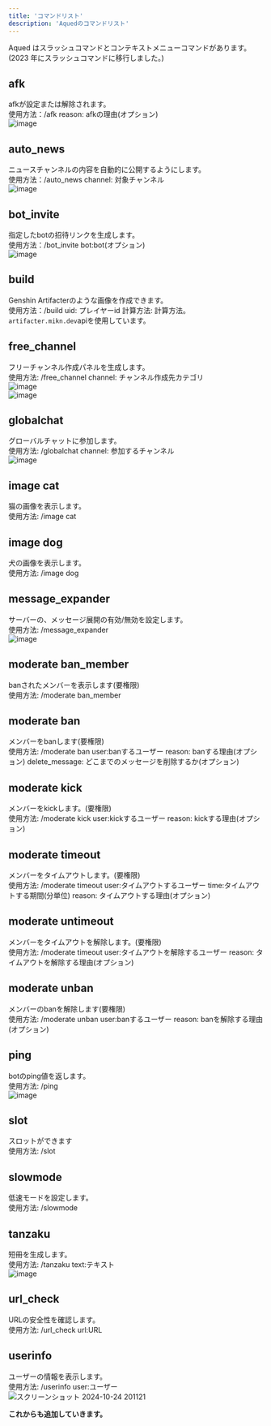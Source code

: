 ```yaml
---
title: 'コマンドリスト'
description: 'Aquedのコマンドリスト'
---
```


Aqued はスラッシュコマンドとコンテキストメニューコマンドがあります。(2023 年にスラッシュコマンドに移行しました。)<br />
## afk
afkが設定または解除されます。<br/>
使用方法：/afk reason: afkの理由(オプション)<br/>
![image](https://github.com/aqued-dev/website/assets/78240988/432317cc-b826-4fe6-a6da-f0f0945046b2)
## auto_news
ニュースチャンネルの内容を自動的に公開するようにします。<br/>
使用方法：/auto_news channel: 対象チャンネル<br/>
![image](https://github.com/aqued-dev/website/assets/78240988/379a63ac-3e64-482b-8c6f-6a9b0bb65594)
## bot_invite
指定したbotの招待リンクを生成します。<br/>
使用方法：/bot_invite bot:bot(オプション)<br/>
![image](https://github.com/aqued-dev/website/assets/78240988/dd2317df-e50e-4b7f-ba4e-009eea6e264f)
## build
Genshin Artifacterのような画像を作成できます。<br/>
使用方法：/build uid: プレイヤーid 計算方法: 計算方法。<br/>
`artifacter.mikn.dev`apiを使用しています。<br/>
## free_channel
フリーチャンネル作成パネルを生成します。<br/>
使用方法: /free_channel channel: チャンネル作成先カテゴリ<br/>
![image](https://github.com/aqued-dev/website/assets/78240988/e41e3958-0e90-445f-92a1-1967894afd2c)<br/>
![image](https://github.com/aqued-dev/website/assets/78240988/a9fec460-f75b-4efd-96ad-e59fbea2aee7)
## globalchat
グローバルチャットに参加します。<br/>
使用方法: /globalchat channel: 参加するチャンネル<br/>
![image](https://github.com/aqued-dev/website/assets/78240988/bceecf46-65fb-404b-b27b-5b940a111d43)
## image cat
猫の画像を表示します。<br/>
使用方法: /image cat
## image dog
犬の画像を表示します。<br/>
使用方法: /image dog
## message_expander
サーバーの、メッセージ展開の有効/無効を設定します。<br/>
使用方法: /message_expander<br/>
![image](https://github.com/aqued-dev/website/assets/78240988/df8921e3-e305-4803-88a8-123bd1c776ba)
## moderate ban_member
banされたメンバーを表示します(要権限)<br/>
使用方法: /moderate ban_member
## moderate ban
メンバーをbanします(要権限)<br/>
使用方法: /moderate ban user:banするユーザー reason: banする理由(オプション) delete_message: どこまでのメッセージを削除するか(オプション)
## moderate kick
メンバーをkickします。(要権限)<br/>
使用方法: /moderate kick user:kickするユーザー reason: kickする理由(オプション) 
## moderate timeout
メンバーをタイムアウトします。(要権限)<br/>
使用方法: /moderate timeout user:タイムアウトするユーザー time:タイムアウトする期間(分単位) reason: タイムアウトする理由(オプション)
## moderate untimeout
メンバーをタイムアウトを解除します。(要権限)<br/>
使用方法: /moderate timeout user:タイムアウトを解除するユーザー reason: タイムアウトを解除する理由(オプション)
## moderate unban
メンバーのbanを解除します(要権限)<br/>
使用方法: /moderate unban user:banするユーザー reason: banを解除する理由(オプション) 
## ping
botのping値を返します。<br/>
使用方法: /ping<br/>
![image](https://github.com/user-attachments/assets/57da0c9f-5586-4ad2-a995-ddd28525132c)
## slot
スロットができます<br/>
使用方法: /slot
## slowmode
低速モードを設定します。<br/>
使用方法: /slowmode
## tanzaku
短冊を生成します。<br/>
使用方法: /tanzaku text:テキスト<br/>
![image](https://github.com/user-attachments/assets/a8872bbc-4e3d-4ab6-813f-049ff164b5d8)
## url_check
URLの安全性を確認します。<br/>
使用方法: /url_check url:URL
## userinfo
ユーザーの情報を表示します。<br/>
使用方法: /userinfo user:ユーザー<br/>
![スクリーンショット 2024-10-24 201121](https://github.com/user-attachments/assets/7c3f6c11-d40f-45fb-873b-c79807d70c1d)<br/>

**これからも追加していきます。**

